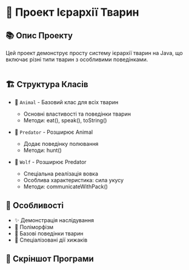 
# 🦁 Проект Ієрархії Тварин 

## 📚 Опис Проекту
Цей проект демонструє просту систему ієрархії тварин на Java, що включає різні типи тварин з особливими поведінками.

![]()

## 🏗 Структура Класів
- 🐾 `Animal` - Базовий клас для всіх тварин
  - Основні властивості та поведінки тварин
  - Методи: eat(), speak(), toString()

- 🐺 `Predator` - Розширює Animal
  - Додає поведінку полювання
  - Методи: hunt()

- 🐺 `Wolf` - Розширює Predator
  - Спеціальна реалізація вовка
  - Особлива характеристика: сила укусу
  - Методи: communicateWithPack()

## 🔧 Особливості
- ✨ Демонстрація наслідування
- 🎯 Поліморфізм
- 📝 Базові поведінки тварин
- 🐾 Спеціалізовані дії хижаків


## 📸 Скріншот Програми

![]()
